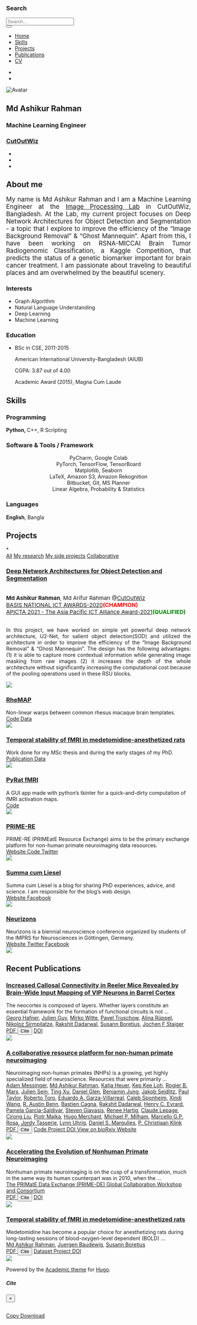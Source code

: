 <html lang="en">
   <head>
      <meta charset="utf-8">
      <meta name="viewport" content="width=device-width, initial-scale=1">
      <meta http-equiv="X-UA-Compatible" content="IE=edge">
      <meta name="generator" content="Source Themes Academic 4.4.0">
      <meta name="author" content="Md Ashikur Rahman">
      <meta name="description" content="Machine Learning Engineer">
      <link rel="alternate" hreflang="en-us" href="/">
      <meta name="theme-color" content="#33B38D">
      <link rel="stylesheet" href="https://cdnjs.cloudflare.com/ajax/libs/academicons/1.8.6/css/academicons.min.css" integrity="sha256-uFVgMKfistnJAfoCUQigIl+JfUaP47GrRKjf6CTPVmw=" crossorigin="anonymous">
      <link rel="stylesheet" href="https://use.fontawesome.com/releases/v5.6.0/css/all.css" integrity="sha384-aOkxzJ5uQz7WBObEZcHvV5JvRW3TUc2rNPA7pe3AwnsUohiw1Vj2Rgx2KSOkF5+h" crossorigin="anonymous">
      <link rel="stylesheet" href="https://cdnjs.cloudflare.com/ajax/libs/fancybox/3.2.5/jquery.fancybox.min.css" integrity="sha256-ygkqlh3CYSUri3LhQxzdcm0n1EQvH2Y+U5S2idbLtxs=" crossorigin="anonymous">
      <link rel="stylesheet" href="https://cdnjs.cloudflare.com/ajax/libs/highlight.js/9.15.6/styles/github.min.css" crossorigin="anonymous" title="hl-light">
      <link rel="stylesheet" href="https://cdnjs.cloudflare.com/ajax/libs/highlight.js/9.15.6/styles/dracula.min.css" crossorigin="anonymous" title="hl-dark" disabled>
      <link rel="stylesheet" href="https://fonts.googleapis.com/css?family=Montserrat:400,700|Roboto:400,400italic,700|Roboto+Mono&display=swap">
      <!--  <link rel="stylesheet" href="CSS/academic.min.2794e38b9904b848073ba5a1528256ce.css"> -->
      <link rel="stylesheet" type="text/css" href="CSS/academic.min.2794e38b9904b848073ba5a1528256ce.css">
      <link rel="alternate" href="/index.xml" type="application/rss+xml" title="">
      <link rel="manifest" href="/index.webmanifest">
      <link rel="icon" type="image/png" href="/img/icon-32.png">
      <link rel="apple-touch-icon" type="image/png" href="/img/icon-192.png">
      <link rel="canonical" href="/">
      <meta property="twitter:card" content="summary_large_image">
      <meta property="twitter:site" content="@niksirbi">
      <meta property="twitter:creator" content="@niksirbi">
      <meta property="og:site_name" content="">
      <meta property="og:url" content="/">
      <meta property="og:title" content="">
      <meta property="og:description" content="Machine Learning Engineer">
      <meta property="og:image" content="img/icon-512.png">
      <meta property="twitter:image" content="img/icon-512.png">
      <meta property="og:locale" content="en-us">
      <meta property="og:updated_time" content="2030-06-01T13:00:00&#43;00:00">
   </head>
   <body id="top" data-spy="scroll" data-offset="70" data-target="#navbar-main" >
      <aside class="search-results" id="search">
         <div class="container">
            <section class="search-header">
               <div class="row no-gutters justify-content-between mb-3">
                  <div class="col-6">
                     <h1>Search</h1>
                  </div>
                  <div class="col-6 col-search-close">
                     <a class="js-search" href="#"><i class="fas fa-times-circle text-muted" aria-hidden="true"></i></a>
                  </div>
               </div>
               <div id="search-box">
                  <input name="q" id="search-query" placeholder="Search..." autocapitalize="off"
                     autocomplete="off" autocorrect="off" spellcheck="false" type="search">
               </div>
            </section>
            <section class="section-search-results">
               <div id="search-hits">
               </div>
            </section>
         </div>
      </aside>
      <nav class="navbar navbar-light fixed-top navbar-expand-lg py-0 compensate-for-scrollbar" id="navbar-main">
         <div class="container">
            <a class="navbar-brand" href="/"></a>
            <button type="button" class="navbar-toggler" data-toggle="collapse"
               data-target="#navbar" aria-controls="navbar" aria-expanded="false" aria-label="Toggle navigation">
            <span><i class="fas fa-bars"></i></span>
            </button>
            <div class="collapse navbar-collapse" id="navbar">
               <ul class="navbar-nav mr-auto">
                  <li class="nav-item">
                     <a class="nav-link " href="#about" data-target="#about"><span>Home</span></a>
                  </li>
                  <li class="nav-item">
                     <a class="nav-link " href="#skills" data-target="#skills"><span>Skills</span></a>
                  </li>
                  <li class="nav-item">
                     <a class="nav-link " href="#projects" data-target="#projects"><span>Projects</span></a>
                  </li>
                  <li class="nav-item">
                     <a class="nav-link " href="/#publications" data-target="#publications"><span>Publications</span></a>
                  </li>
                  <li class="nav-item">
                     <a class="nav-link " href="/files/cv.pdf"><span>CV</span></a>
                  </li>
               </ul>
               <ul class="navbar-nav ml-auto">
                  <li class="nav-item">
                     <a class="nav-link js-search" href="#"><i class="fas fa-search" aria-hidden="true"></i></a>
                  </li>
                  <li class="nav-item">
                     <a class="nav-link js-dark-toggle" href="#"><i class="fas fa-moon" aria-hidden="true"></i></a>
                  </li>
               </ul>
            </div>
         </div>
      </nav>
      <span class="js-widget-page d-none"></span>
      <section id="about" class="home-section wg-about   "  >
         <div class="container">
            <div class="row" itemprop="author" itemscope itemtype="http://schema.org/Person" itemref="person-email">
               <div class="col-12 col-lg-4">
                  <div id="profile">
                     <img class="portrait" src="Images/ProfilePic.jpg" itemprop="image" alt="Avatar">
                     <div class="portrait-title">
                        <h2 itemprop="name">Md Ashikur Rahman</h2>
                        <h3 itemprop="jobTitle">Machine Learning Engineer</h3>
                        <h3 itemprop="worksFor" itemscope itemtype="https://cutoutwiz.com/">
                           <a href="https://cutoutwiz.com/" target="_blank" itemprop="url" rel="noopener">
                           <span itemprop="name">CutOutWiz</span>
                           </a>
                        </h3>
                     </div>
                     <link itemprop="url" href="">
                     <ul class="network-icon" aria-hidden="true">
                        <li>
                           <a itemprop="sameAs" href="https://www.linkedin.com/in/mdashikrah/" target="_blank" rel="noopener">
                           <i class="fab fa-linkedin big-icon"></i>
                           </a>
                        </li>
                        <li>
                           <a itemprop="sameAs" href="https://scholar.google.com/citations?user=Htgw_vEAAAAJ&hl=en&amp;hl=en" target="_blank" rel="noopener">
                           <i class="ai ai-google-scholar big-icon"></i>
                           </a>
                        </li>
                        <li>
                           <a itemprop="sameAs" href="https://github.com/ashikrafi/" target="_blank" rel="noopener">
                           <i class="fab fa-github big-icon"></i>
                           </a>
                        </li>
                     </ul>
                  </div>
               </div>
               <div class="col-12 col-lg-8" itemprop="description">
                  <h1>About me</h1>
                  <p align="justify" style="font-size: 17px">My name is Md Ashikur Rahman and I am a Machine Learning Engineer at the <a href="https://cutoutwiz.com/" target="_blank">Image Processing Lab</a> in CutOutWiz, Bangladesh. At the Lab, my current project focuses on Deep Network Architectures for Object Detection and Segmentation - a topic that I explore to improve the efficiency of the “Image Background Removal” & “Ghost Mannequin”. Apart from this, I have been working on RSNA-MICCAI Brain Tumor Radiogenomic Classification, a Kaggle Competition, that predicts the status of a genetic biomarker important for brain cancer treatment. I am passionate about traveling to beautiful places and am overwhelmed by the beautiful scenery.</p>
                  <div class="row">
                     <div class="col-md-5">
                        <h3>Interests</h3>
                        <ul class="ul-interests">
                           <li>Graph Algorithm</li>
                           <li>Natural Language Understanding</li>
                           <li>Deep Learning</li>
                           <li>Machine Learning</li>
                        </ul>
                     </div>
                     <div class="col-md-7">
                        <h3>Education</h3>
                        <ul class="ul-edu fa-ul">
                           <li>
                              <i class="fa-li fas fa-graduation-cap"></i>
                              <div class="description">
                                 <p class="course">BSc in CSE, 2011-2015</p>
                                 <p class="institution">American International University-Bangladesh (AIUB)</p>
                                 <p class="institution">CGPA: 3.87 out of 4.00</p>
                                 <p class="institution">Academic Award (2015), Magna Cum Laude</p>
                              </div>
                           </li>
                        </ul>
                     </div>
                  </div>
               </div>
            </div>
         </div>
      </section>
      <section id="skills" class="home-section wg-featurette">
         <div class="container">
            <div class="row featurette">
               <div class="col-md-12 section-heading">
                  <h1>Skills</h1>
               </div>
               <div class="col-12 col-sm-4">
                  <div class="featurette-icon"><i class="fa fa-code"></i></div>
                  <h3>Programming</h3>
                  <p><strong>Python, </strong>C++, R Scripting</p>
               </div>
               <div class="col-12 col-sm-4">
                  <div class="featurette-icon"><i class="fa fa-brain"></i></div>
                  <h3>Software & Tools / Framework</h3>
                  <p align="center">
                     PyCharm, Google Colab<br>
                     PyTorch, TensorFlow, TensorBoard<br>
                     Matplotlib, Seaborn<br>
                     LaTeX, Amazon S3, Amazon Rekognition<br>
                     Bitbucket, Git, MS Planner<br>
                     Linear Algebra, Probability & Statistics<br>
                  </p>
               </div>
               <div class="col-12 col-sm-4">
                  <div class="featurette-icon"><i class="fa fa-language"></i></div>
                  <h3>Languages</h3>
                  <p><strong>English</strong>, Bangla</p>
               </div>
            </div>
         </div>
      </section>
      <section id="projects" class="home-section wg-portfolio   "  >
         <div class="container">
            <div class="row">
               <div class="col-xs-12 col-md-4 section-heading">
                  <h1>Projects</h1>
               </div>
               <div class="col-xs-12 col-md-8">
                  <span class="d-none default-project-filter">*</span>
                  <div class="project-toolbar">
                     <div class="project-filters">
                        <div class="btn-toolbar">
                           <div class="btn-group flex-wrap">
                              <a href="#" data-filter="*" class="btn btn-primary btn-lg active">All</a>
                              <a href="#" data-filter=".js-id-research" class="btn btn-primary btn-lg">My research</a>
                              <a href="#" data-filter=".js-id-side" class="btn btn-primary btn-lg">My side projects</a>
                              <a href="#" data-filter=".js-id-collaborative" class="btn btn-primary btn-lg">Collaborative</a>
                           </div>
                        </div>
                     </div>
                  </div>
                  <div class="isotope projects-container row js-layout-row ">
                     <div class="col-12 isotope-item js-id-research">
                        <div class="media stream-item" itemscope itemtype="http://schema.org/CreativeWork">
                           <div class="media-body">
                              <h3 class="article-title mb-0 mt-0" itemprop="name">
                                 <a href="/project/bs/"  itemprop="url">Deep Network Architectures for Object Detection and Segmentation</a>
                              </h3>
                             <br>
                             <div style="font-size: 15px">
                              <strong>Md Ashikur Rahman</strong>, Md Arifur Rahman @<a href="https://cutoutwiz.com/" target="=_blank">CutOutWiz</a>
                              <br>
                              <a href="https://bnia.basis.org.bd/" target="_blank">BASIS NATIONAL ICT AWARDS-2020</a><font color="red"><strong>(CHAMPION)</strong></font><br>
                              <a href="https://apicta.org/" target="_blank">APICTA 2021 - The Asia Pacific ICT Alliance Award-2021</a><font color="green"><strong>(QUALIFIED)</strong></font><br>
                            </div>
                             <br>
                              <div class="article-style" itemprop="articleBody">
                                <p align="justify">
                                  In this project, we have worked on simple yet powerful deep network architecture, U2-Net, for salient object detection(SOD) and utilized the architecture in order to improve the efficiency of the “Image Background Removal” & “Ghost Mannequin”. The design has the following advantages: (1) it is able to capture more contextual information while generating image masking from raw images (2) it increases the depth of the whole architecture without significantly increasing the computational cost because of the pooling operations used in these RSU blocks.
                                </p>
                              </div>
                              <div class="stream-meta article-metadata">
                              </div>
                              <div class="btn-links">
                              </div>
                           </div>
                           <div class="ml-3">
                              <a href="/project/bs/" >
                              <img src="/project/bs/featured_hu761dfb5056b240b1555477500334aa69_352405_150x0_resize_q90_lanczos.jpg" itemprop="image">
                              </a>
                           </div>
                        </div>
                     </div>
                     <div class="col-12 isotope-item js-id-collaborative">
                        <div class="media stream-item" itemscope itemtype="http://schema.org/CreativeWork">
                           <div class="media-body">
                              <h3 class="article-title mb-0 mt-0" itemprop="name">
                                 <a href="/project/rhemap/"  itemprop="url">RheMAP</a>
                              </h3>
                              <div class="article-style" itemprop="articleBody">
                                 Non-linear warps between common rhesus macaque brain templates.
                              </div>
                              <div class="stream-meta article-metadata">
                              </div>
                              <div class="btn-links">
                                 <a class="btn btn-outline-primary my-1 mr-1 btn-sm" href="https://github.com/PRIME-RE/RheMAP" target="_blank" rel="noopener">
                                 <i class="fab fa-github mr-1"></i>
                                 Code
                                 </a>
                                 <a class="btn btn-outline-primary my-1 mr-1 btn-sm" href="https://zenodo.org/record/3668510" target="_blank" rel="noopener">
                                 Data
                                 </a>
                              </div>
                           </div>
                           <div class="ml-3">
                              <a href="/project/rhemap/" >
                              <img src="/project/rhemap/featured_huc47a6ce07f37edb5114cbafd1a2e4859_291811_150x0_resize_lanczos_2.png" itemprop="image">
                              </a>
                           </div>
                        </div>
                     </div>
                     <div class="col-12 isotope-item js-id-research">
                        <div class="media stream-item" itemscope itemtype="http://schema.org/CreativeWork">
                           <div class="media-body">
                              <h3 class="article-title mb-0 mt-0" itemprop="name">
                                 <a href="/project/medetomidine/"  itemprop="url">Temporal stability of fMRI in medetomidine-anesthetized rats</a>
                              </h3>
                              <div class="article-style" itemprop="articleBody">
                                 Work done for my MSc thesis and during the early stages of my PhD.
                              </div>
                              <div class="stream-meta article-metadata">
                              </div>
                              <div class="btn-links">
                                 <a class="btn btn-outline-primary my-1 mr-1 btn-sm" href="https://www.nature.com/articles/s41598-019-53144-y" target="_blank" rel="noopener">
                                 Publication
                                 </a>
                                 <a class="btn btn-outline-primary my-1 mr-1 btn-sm" href="https://openneuro.org/datasets/ds001981/versions/1.0.3" target="_blank" rel="noopener">
                                 Data
                                 </a>
                              </div>
                           </div>
                           <div class="ml-3">
                              <a href="/project/medetomidine/" >
                              <img src="/project/medetomidine/featured_huc8cbc4cb0ffa5fcb3216a004db3bf9ca_118606_150x0_resize_q90_lanczos.jpg" itemprop="image">
                              </a>
                           </div>
                        </div>
                     </div>
                     <div class="col-12 isotope-item js-id-side">
                        <div class="media stream-item" itemscope itemtype="http://schema.org/CreativeWork">
                           <div class="media-body">
                              <h3 class="article-title mb-0 mt-0" itemprop="name">
                                 <a href="/project/pyrat/"  itemprop="url">PyRat fMRI</a>
                              </h3>
                              <div class="article-style" itemprop="articleBody">
                                 A GUI app made with python&rsquo;s tkinter for a quick-and-dirty computation of fMRI activation maps.
                              </div>
                              <div class="stream-meta article-metadata">
                              </div>
                              <div class="btn-links">
                                 <a class="btn btn-outline-primary my-1 mr-1 btn-sm" href="https://github.com/niksirbi/PyRat_fMRI" target="_blank" rel="noopener">
                                 <i class="fab fa-github mr-1"></i>
                                 Code
                                 </a>
                              </div>
                           </div>
                           <div class="ml-3">
                              <a href="/project/pyrat/" >
                              <img src="/project/pyrat/featured_huf452b931a27e554bc6f0cb43c3a9cd59_40438_150x0_resize_q90_lanczos.jpg" itemprop="image">
                              </a>
                           </div>
                        </div>
                     </div>
                     <div class="col-12 isotope-item js-id-collaborative">
                        <div class="media stream-item" itemscope itemtype="http://schema.org/CreativeWork">
                           <div class="media-body">
                              <h3 class="article-title mb-0 mt-0" itemprop="name">
                                 <a href="/project/prime-re/"  itemprop="url">PRIME-RE</a>
                              </h3>
                              <div class="article-style" itemprop="articleBody">
                                 PRIME-RE (PRIMEatE Resource Exchange) aims to be the primary exchange platform for non-human primate neuroimaging data resources.
                              </div>
                              <div class="stream-meta article-metadata">
                              </div>
                              <div class="btn-links">
                                 <a class="btn btn-outline-primary my-1 mr-1 btn-sm" href="https://prime-re.github.io/" target="_blank" rel="noopener">
                                 Website
                                 </a>
                                 <a class="btn btn-outline-primary my-1 mr-1 btn-sm" href="https://github.com/PRIME-RE/prime-re.github.io" target="_blank" rel="noopener">
                                 <i class="fab fa-github mr-1"></i>
                                 Code
                                 </a>
                                 <a class="btn btn-outline-primary my-1 mr-1 btn-sm" href="https://twitter.com/PRIMatE_RE" target="_blank" rel="noopener">
                                 <i class="fab fa-twitter mr-1"></i>
                                 Twitter
                                 </a>
                              </div>
                           </div>
                           <div class="ml-3">
                              <a href="/project/prime-re/" >
                              <img src="/project/prime-re/featured_hu278f2b0bd64fccafdf66c4479b540df0_147897_150x0_resize_lanczos_2.png" itemprop="image">
                              </a>
                           </div>
                        </div>
                     </div>
                     <div class="col-12 isotope-item js-id-collaborative">
                        <div class="media stream-item" itemscope itemtype="http://schema.org/CreativeWork">
                           <div class="media-body">
                              <h3 class="article-title mb-0 mt-0" itemprop="name">
                                 <a href="/project/scl/"  itemprop="url">Summa cum Liesel</a>
                              </h3>
                              <div class="article-style" itemprop="articleBody">
                                 Summa cum Liesel is a blog for sharing PhD experiences, advice, and science. I am responsible for the blog&rsquo;s web design.
                              </div>
                              <div class="stream-meta article-metadata">
                              </div>
                              <div class="btn-links">
                                 <a class="btn btn-outline-primary my-1 mr-1 btn-sm" href="http://www.summacumliesel.com" target="_blank" rel="noopener">
                                 Website
                                 </a>
                                 <a class="btn btn-outline-primary my-1 mr-1 btn-sm" href="https://www.facebook.com/summacumliesel/" target="_blank" rel="noopener">
                                 <i class="fab fa-facebook mr-1"></i>
                                 Facebook
                                 </a>
                              </div>
                           </div>
                           <div class="ml-3">
                              <a href="/project/scl/" >
                              <img src="/project/scl/featured_huf841be645f11b8e69b30e673018f6fca_33103_150x0_resize_q90_lanczos.jpg" itemprop="image">
                              </a>
                           </div>
                        </div>
                     </div>
                     <div class="col-12 isotope-item js-id-collaborative">
                        <div class="media stream-item" itemscope itemtype="http://schema.org/CreativeWork">
                           <div class="media-body">
                              <h3 class="article-title mb-0 mt-0" itemprop="name">
                                 <a href="/project/neurizons/"  itemprop="url">Neurizons</a>
                              </h3>
                              <div class="article-style" itemprop="articleBody">
                                 Neurizons is a biennial neuroscience conference organized by students of the IMPRS for Neurosciences in Göttingen, Germany.
                              </div>
                              <div class="stream-meta article-metadata">
                              </div>
                              <div class="btn-links">
                                 <a class="btn btn-outline-primary my-1 mr-1 btn-sm" href="https://prime-re.github.io/" target="_blank" rel="noopener">
                                 Website
                                 </a>
                                 <a class="btn btn-outline-primary my-1 mr-1 btn-sm" href="https://www.twitter.com/Neurizons" target="_blank" rel="noopener">
                                 <i class="fab fa-twitter mr-1"></i>
                                 Twitter
                                 </a>
                                 <a class="btn btn-outline-primary my-1 mr-1 btn-sm" href="https://www.facebook.com/Neurizons/" target="_blank" rel="noopener">
                                 <i class="fab fa-facebook mr-1"></i>
                                 Facebook
                                 </a>
                              </div>
                           </div>
                           <div class="ml-3">
                              <a href="/project/neurizons/" >
                              <img src="/project/neurizons/featured_hu5db33b70bfe147d24ac0fad5850893bc_679610_150x0_resize_q90_lanczos.jpg" itemprop="image">
                              </a>
                           </div>
                        </div>
                     </div>
                  </div>
               </div>
            </div>
         </div>
      </section>
      <section id="publications" class="home-section wg-pages   "  >
         <div class="container">
            <div class="row">
               <div class="col-12 col-lg-4 section-heading">
                  <h1>Recent Publications</h1>
               </div>
               <div class="col-12 col-lg-8">
                  <div class="media stream-item" itemscope itemtype="http://schema.org/ScholarlyArticle">
                     <div class="media-body">
                        <h3 class="article-title mb-0 mt-0" itemprop="name">
                           <a href="/publication/reeler/"  itemprop="url">Increased Callosal Connectivity in Reeler Mice Revealed by Brain-Wide Input Mapping of VIP Neurons in Barrel Cortex</a>
                        </h3>
                        <div class="article-style" itemprop="articleBody">
                           The neocortex is composed of layers. Whether layers constitute an essential framework for the formation of functional circuits is not …
                        </div>
                        <div class="stream-meta article-metadata">
                           <div itemprop="author">
                              <span itemprop="author name" itemtype="http://schema.org/Person"><a href="/authors/georg-hafner/">Georg Hafner</a></span>, <span itemprop="author name" itemtype="http://schema.org/Person"><a href="/authors/julien-guy/">Julien Guy</a></span>, <span itemprop="author name" itemtype="http://schema.org/Person"><a href="/authors/mirko-witte/">Mirko Witte</a></span>, <span itemprop="author name" itemtype="http://schema.org/Person"><a href="/authors/pavel-truschow/">Pavel Truschow</a></span>, <span itemprop="author name" itemtype="http://schema.org/Person"><a href="/authors/alina-ruppel/">Alina Rüppel</a></span>, <span itemprop="author name" itemtype="http://schema.org/Person"><a href="/authors/admin/">Nikoloz Sirmpilatze</a></span>, <span itemprop="author name" itemtype="http://schema.org/Person"><a href="/authors/rakshit-dadarwal/">Rakshit Dadarwal</a></span>, <span itemprop="author name" itemtype="http://schema.org/Person"><a href="/authors/susann-boretius/">Susann Boretius</a></span>, <span itemprop="author name" itemtype="http://schema.org/Person"><a href="/authors/jochen-f-staiger/">Jochen F Staiger</a></span>
                           </div>
                        </div>
                        <div class="btn-links">
                           <a class="btn btn-outline-primary my-1 mr-1 btn-sm" href="/https:/academic.oup.com/cercor/advance-article-pdf/doi/10.1093/cercor/bhaa280/34141603/bhaa280.pdf" target="_blank" rel="noopener">
                           PDF
                           </a>
                           <button type="button" class="btn btn-outline-primary my-1 mr-1 btn-sm js-cite-modal"
                              data-filename="/publication/reeler/cite.bib">
                           Cite
                           </button>
                           <a class="btn btn-outline-primary my-1 mr-1 btn-sm" href="https://doi.org/https://doi.org/10.1093/cercor/bhaa280" target="_blank" rel="noopener">
                           DOI
                           </a>
                        </div>
                     </div>
                     <div class="ml-3">
                        <a href="/publication/reeler/" >
                        <img src="/publication/reeler/featured_hu03bff3130fa67b3679c00fcf40b9f6ef_186350_150x0_resize_q90_lanczos.jpg" itemprop="image">
                        </a>
                     </div>
                  </div>
                  <div class="media stream-item" itemscope itemtype="http://schema.org/ScholarlyArticle">
                     <div class="media-body">
                        <h3 class="article-title mb-0 mt-0" itemprop="name">
                           <a href="/publication/prime-re/"  itemprop="url">A collaborative resource platform for non-human primate neuroimaging</a>
                        </h3>
                        <div class="article-style" itemprop="articleBody">
                           Neuroimaging non-human primates (NHPs) is a growing, yet highly specialized field of neuroscience. Resources that were primarily …
                        </div>
                        <div class="stream-meta article-metadata">
                           <div itemprop="author">
                              <span itemprop="author name" itemtype="http://schema.org/Person"><a href="/authors/adam-messinger/">Adam Messinger</a></span>, <span itemprop="author name" itemtype="http://schema.org/Person"><a href="/authors/admin/">Md Ashikur Rahman</a></span>, <span itemprop="author name" itemtype="http://schema.org/Person"><a href="/authors/katja-heuer/">Katja Heuer</a></span>, <span itemprop="author name" itemtype="http://schema.org/Person"><a href="/authors/kep-kee-loh/">Kep Kee Loh</a></span>, <span itemprop="author name" itemtype="http://schema.org/Person"><a href="/authors/rogier-b.-mars/">Rogier B. Mars</a></span>, <span itemprop="author name" itemtype="http://schema.org/Person"><a href="/authors/julien-sein/">Julien Sein</a></span>, <span itemprop="author name" itemtype="http://schema.org/Person"><a href="/authors/ting-xu/">Ting Xu</a></span>, <span itemprop="author name" itemtype="http://schema.org/Person"><a href="/authors/daniel-glen/">Daniel Glen</a></span>, <span itemprop="author name" itemtype="http://schema.org/Person"><a href="/authors/benjamin-jung/">Benjamin Jung</a></span>, <span itemprop="author name" itemtype="http://schema.org/Person"><a href="/authors/jakob-seidlitz/">Jakob Seidlitz</a></span>, <span itemprop="author name" itemtype="http://schema.org/Person"><a href="/authors/paul-taylor/">Paul Taylor</a></span>, <span itemprop="author name" itemtype="http://schema.org/Person"><a href="/authors/roberto-toro/">Roberto Toro</a></span>, <span itemprop="author name" itemtype="http://schema.org/Person"><a href="/authors/eduardo-a.-garza-villarreal/">Eduardo A. Garza-Villarreal</a></span>, <span itemprop="author name" itemtype="http://schema.org/Person"><a href="/authors/caleb-sponheim/">Caleb Sponheim</a></span>, <span itemprop="author name" itemtype="http://schema.org/Person"><a href="/authors/xindi-wang/">Xindi Wang</a></span>, <span itemprop="author name" itemtype="http://schema.org/Person"><a href="/authors/r.-austin-benn/">R. Austin Benn</a></span>, <span itemprop="author name" itemtype="http://schema.org/Person"><a href="/authors/bastien-cagna/">Bastien Cagna</a></span>, <span itemprop="author name" itemtype="http://schema.org/Person"><a href="/authors/rakshit-dadarwal/">Rakshit Dadarwal</a></span>, <span itemprop="author name" itemtype="http://schema.org/Person"><a href="/authors/henry-c.-evrard/">Henry C. Evrard</a></span>, <span itemprop="author name" itemtype="http://schema.org/Person"><a href="/authors/pamela-garcia-saldivar/">Pamela Garcia-Saldivar</a></span>, <span itemprop="author name" itemtype="http://schema.org/Person"><a href="/authors/steven-giavasis/">Steven Giavasis</a></span>, <span itemprop="author name" itemtype="http://schema.org/Person"><a href="/authors/renee-hartig/">Renee Hartig</a></span>, <span itemprop="author name" itemtype="http://schema.org/Person"><a href="/authors/claude-lepage/">Claude Lepage</a></span>, <span itemprop="author name" itemtype="http://schema.org/Person"><a href="/authors/cirong-liu/">Cirong Liu</a></span>, <span itemprop="author name" itemtype="http://schema.org/Person"><a href="/authors/piotr-majka/">Piotr Majka</a></span>, <span itemprop="author name" itemtype="http://schema.org/Person"><a href="/authors/hugo-merchant/">Hugo Merchant</a></span>, <span itemprop="author name" itemtype="http://schema.org/Person"><a href="/authors/michael-p.-milham/">Michael P. Milham</a></span>, <span itemprop="author name" itemtype="http://schema.org/Person"><a href="/authors/marcello-g.p.-rosa/">Marcello G.P. Rosa</a></span>, <span itemprop="author name" itemtype="http://schema.org/Person"><a href="/authors/jordy-tasserie/">Jordy Tasserie</a></span>, <span itemprop="author name" itemtype="http://schema.org/Person"><a href="/authors/lynn-uhrig/">Lynn Uhrig</a></span>, <span itemprop="author name" itemtype="http://schema.org/Person"><a href="/authors/daniel-s.-margulies/">Daniel S. Margulies</a></span>, <span itemprop="author name" itemtype="http://schema.org/Person"><a href="/authors/p.-christiaan-klink/">P. Christiaan Klink</a></span>
                           </div>
                        </div>
                        <div class="btn-links">
                           <a class="btn btn-outline-primary my-1 mr-1 btn-sm" href="/https:/www.biorxiv.org/content/10.1101/2020.07.31.230185v1.full.pdf" target="_blank" rel="noopener">
                           PDF
                           </a>
                           <button type="button" class="btn btn-outline-primary my-1 mr-1 btn-sm js-cite-modal"
                              data-filename="/publication/prime-re/cite.bib">
                           Cite
                           </button>
                           <a class="btn btn-outline-primary my-1 mr-1 btn-sm" href="/https:/github.com/PRIME-RE/prime-re.github.io" target="_blank" rel="noopener">
                           Code
                           </a>
                           <a class="btn btn-outline-primary my-1 mr-1 btn-sm" href="/project/prime-re/">
                           Project
                           </a>
                           <a class="btn btn-outline-primary my-1 mr-1 btn-sm" href="https://doi.org/10.1101/2020.07.31.230185%20" target="_blank" rel="noopener">
                           DOI
                           </a>
                           <a class="btn btn-outline-primary my-1 mr-1 btn-sm" href="https://www.biorxiv.org/content/10.1101/2020.07.31.230185v1" target="_blank" rel="noopener">
                           View on bioRxiv
                           </a>
                           <a class="btn btn-outline-primary my-1 mr-1 btn-sm" href="https://prime-re.github.io/" target="_blank" rel="noopener">
                           Website
                           </a>
                        </div>
                     </div>
                     <div class="ml-3">
                        <a href="/publication/prime-re/" >
                        <img src="/publication/prime-re/featured_hu63e116ddb8b7d567d078cc321e4d7736_147373_150x0_resize_lanczos_2.png" itemprop="image">
                        </a>
                     </div>
                  </div>
                  <div class="media stream-item" itemscope itemtype="http://schema.org/ScholarlyArticle">
                     <div class="media-body">
                        <h3 class="article-title mb-0 mt-0" itemprop="name">
                           <a href="/publication/prime-de/"  itemprop="url">Accelerating the Evolution of Nonhuman Primate Neuroimaging</a>
                        </h3>
                        <div class="article-style" itemprop="articleBody">
                           Nonhuman primate neuroimaging is on the cusp of a transformation, much in the same way its human counterpart was in 2010, when the …
                        </div>
                        <div class="stream-meta article-metadata">
                           <div itemprop="author">
                              <span itemprop="author name" itemtype="http://schema.org/Person"><a href="/authors/the-primate-data-exchange-prime-de-global-collaboration-workshop-and-consortium/">The PRIMatE Data Exchange (PRIME-DE) Global Collaboration Workshop and Consortium</a></span>
                           </div>
                        </div>
                        <div class="btn-links">
                           <a class="btn btn-outline-primary my-1 mr-1 btn-sm" href="/https:/www.sciencedirect.com/science/article/pii/S089662731931089X" target="_blank" rel="noopener">
                           PDF
                           </a>
                           <button type="button" class="btn btn-outline-primary my-1 mr-1 btn-sm js-cite-modal"
                              data-filename="/publication/prime-de/cite.bib">
                           Cite
                           </button>
                           <a class="btn btn-outline-primary my-1 mr-1 btn-sm" href="https://doi.org/10.1016/j.neuron.2019.12.023" target="_blank" rel="noopener">
                           DOI
                           </a>
                        </div>
                     </div>
                     <div class="ml-3">
                        <a href="/publication/prime-de/" >
                        <img src="/publication/prime-de/featured_hu525bc050eedce72811d88cc644f0a1e0_37712_150x0_resize_lanczos_2.png" itemprop="image">
                        </a>
                     </div>
                  </div>
                  <div class="media stream-item" itemscope itemtype="http://schema.org/ScholarlyArticle">
                     <div class="media-body">
                        <h3 class="article-title mb-0 mt-0" itemprop="name">
                           <a href="/publication/medetomidine/"  itemprop="url">Temporal stability of fMRI in medetomidine-anesthetized rats</a>
                        </h3>
                        <div class="article-style" itemprop="articleBody">
                           Medetomidine has become a popular choice for anesthetizing rats during long-lasting sessions of blood-oxygen-level dependent (BOLD) …
                        </div>
                        <div class="stream-meta article-metadata">
                           <div itemprop="author">
                              <span itemprop="author name" itemtype="http://schema.org/Person"><a href="/authors/admin/">Md Ashikur Rahman</a></span>, <span itemprop="author name" itemtype="http://schema.org/Person"><a href="/authors/juergen-baudewig/">Juergen Baudewig</a></span>, <span itemprop="author name" itemtype="http://schema.org/Person"><a href="/authors/susann-boretius/">Susann Boretius</a></span>
                           </div>
                        </div>
                        <div class="btn-links">
                           <a class="btn btn-outline-primary my-1 mr-1 btn-sm" href="/https:/www.nature.com/articles/s41598-019-53144-y.pdf" target="_blank" rel="noopener">
                           PDF
                           </a>
                           <button type="button" class="btn btn-outline-primary my-1 mr-1 btn-sm js-cite-modal"
                              data-filename="/publication/medetomidine/cite.bib">
                           Cite
                           </button>
                           <a class="btn btn-outline-primary my-1 mr-1 btn-sm" href="/https:/openneuro.org/datasets/ds001981/versions/1.0.3" target="_blank" rel="noopener">
                           Dataset
                           </a>
                           <a class="btn btn-outline-primary my-1 mr-1 btn-sm" href="/project/medetomidine/">
                           Project
                           </a>
                           <a class="btn btn-outline-primary my-1 mr-1 btn-sm" href="https://doi.org/10.1038/s41598-019-53144-y" target="_blank" rel="noopener">
                           DOI
                           </a>
                        </div>
                     </div>
                     <div class="ml-3">
                        <a href="/publication/medetomidine/" >
                        <img src="/publication/medetomidine/featured_huc8cbc4cb0ffa5fcb3216a004db3bf9ca_118606_150x0_resize_q90_lanczos.jpg" itemprop="image">
                        </a>
                     </div>
                  </div>
               </div>
            </div>
         </div>
      </section>
      <script src="https://cdnjs.cloudflare.com/ajax/libs/jquery/3.4.1/jquery.min.js" integrity="sha256-CSXorXvZcTkaix6Yvo6HppcZGetbYMGWSFlBw8HfCJo=" crossorigin="anonymous"></script>
      <script src="https://cdnjs.cloudflare.com/ajax/libs/jquery.imagesloaded/4.1.4/imagesloaded.pkgd.min.js" integrity="sha256-lqvxZrPLtfffUl2G/e7szqSvPBILGbwmsGE1MKlOi0Q=" crossorigin="anonymous"></script>
      <script src="https://cdnjs.cloudflare.com/ajax/libs/jquery.isotope/3.0.6/isotope.pkgd.min.js" integrity="sha256-CBrpuqrMhXwcLLUd5tvQ4euBHCdh7wGlDfNz8vbu/iI=" crossorigin="anonymous"></script>
      <script src="https://cdnjs.cloudflare.com/ajax/libs/fancybox/3.2.5/jquery.fancybox.min.js" integrity="sha256-X5PoE3KU5l+JcX+w09p/wHl9AzK333C4hJ2I9S5mD4M=" crossorigin="anonymous"></script>
      <script src="https://cdnjs.cloudflare.com/ajax/libs/highlight.js/9.15.6/highlight.min.js" integrity="sha256-aYTdUrn6Ow1DDgh5JTc3aDGnnju48y/1c8s1dgkYPQ8=" crossorigin="anonymous"></script>
      <script src="https://cdnjs.cloudflare.com/ajax/libs/highlight.js/9.15.6/languages/r.min.js"></script>
      <script>hljs.initHighlightingOnLoad();</script>
      <script>
         const search_index_filename = "/index.json";
         const i18n = {
           'placeholder': "Search...",
           'results': "results found",
           'no_results': "No results found"
         };
         const content_type = {
           'post': "Posts",
           'project': "Projects",
           'publication' : "Publications",
           'talk' : "Talks"
           };
      </script>
      <script id="search-hit-fuse-template" type="text/x-template">
         <div class="search-hit" id="summary-{{key}}">
         <div class="search-hit-content">
           <div class="search-hit-name">
             <a href="{{relpermalink}}">{{title}}</a>
             <div class="article-metadata search-hit-type">{{type}}</div>
             <p class="search-hit-description">{{snippet}}</p>
           </div>
         </div>
         </div>
      </script>
      <script src="https://cdnjs.cloudflare.com/ajax/libs/fuse.js/3.2.1/fuse.min.js" integrity="sha256-VzgmKYmhsGNNN4Ph1kMW+BjoYJM2jV5i4IlFoeZA9XI=" crossorigin="anonymous"></script>
      <script src="https://cdnjs.cloudflare.com/ajax/libs/mark.js/8.11.1/jquery.mark.min.js" integrity="sha256-4HLtjeVgH0eIB3aZ9mLYF6E8oU5chNdjU6p6rrXpl9U=" crossorigin="anonymous"></script>
      <!--  <script src="/js/academic.min.16bbb3750feb7244c9bc409a5a4fe678.js"></script> -->
      <script src="js/academic.min.16bbb3750feb7244c9bc409a5a4fe678.js"></script>
      <div class="container">
         <footer class="site-footer">
            <p class="powered-by">
               Powered by the
               <a href="https://sourcethemes.com/academic/" target="_blank" rel="noopener">Academic theme</a> for
               <a href="https://gohugo.io" target="_blank" rel="noopener">Hugo</a>.
               <span class="float-right" aria-hidden="true">
               <a href="#" id="back_to_top">
               <span class="button_icon">
               <i class="fas fa-chevron-up fa-2x"></i>
               </span>
               </a>
               </span>
            </p>
         </footer>
      </div>
      <div id="modal" class="modal fade" role="dialog">
         <div class="modal-dialog">
            <div class="modal-content">
               <div class="modal-header">
                  <h5 class="modal-title">Cite</h5>
                  <button type="button" class="close" data-dismiss="modal" aria-label="Close">
                  <span aria-hidden="true">&times;</span>
                  </button>
               </div>
               <div class="modal-body">
                  <pre><code class="tex hljs"></code></pre>
               </div>
               <div class="modal-footer">
                  <a class="btn btn-outline-primary my-1 js-copy-cite" href="#" target="_blank">
                  <i class="fas fa-copy"></i> Copy
                  </a>
                  <a class="btn btn-outline-primary my-1 js-download-cite" href="#" target="_blank">
                  <i class="fas fa-download"></i> Download
                  </a>
                  <div id="modal-error"></div>
               </div>
            </div>
         </div>
      </div>
   </body>
